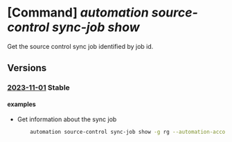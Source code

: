 # [Command] _automation source-control sync-job show_

Get the source control sync job identified by job id.

## Versions

### [2023-11-01](/Resources/mgmt-plane/L3N1YnNjcmlwdGlvbnMve30vcmVzb3VyY2Vncm91cHMve30vcHJvdmlkZXJzL21pY3Jvc29mdC5hdXRvbWF0aW9uL2F1dG9tYXRpb25hY2NvdW50cy97fS9zb3VyY2Vjb250cm9scy97fS9zb3VyY2Vjb250cm9sc3luY2pvYnMve30=/2023-11-01.xml) **Stable**

<!-- mgmt-plane /subscriptions/{}/resourcegroups/{}/providers/microsoft.automation/automationaccounts/{}/sourcecontrols/{}/sourcecontrolsyncjobs/{} 2023-11-01 -->

#### examples

- Get information about the sync job
    ```bash
        automation source-control sync-job show -g rg --automation-account-name myAutomationAccount --source-control-name sourceControl --job-id abcdef01-2345-6789-9bed-a01234567890
    ```
